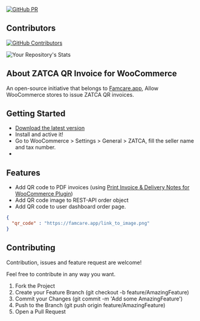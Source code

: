 [![GitHub PR](https://img.shields.io/github/issues-pr/famcare/WooCommerce-ZATCA-QR-invoice)](https://github.com/famcare/WooCommerce-ZATCA-QR-invoice)

## Contributors
[![GitHub Contributors](https://img.shields.io/github/contributors/famcare/WooCommerce-ZATCA-QR-invoice)](https://github.com/famcare/WooCommerce-ZATCA-QR-invoice)

![Your Repository's Stats](https://contrib.rocks/image?repo=famcare/WooCommerce-ZATCA-QR-invoice)

## About ZATCA QR Invoice for WooCommerce
An open-source initiative that belongs to [Famcare.app](https://famcare.app), Allow WooCommerce stores to issue ZATCA QR invoices.

## Getting Started
- [Download the latest version](https://github.com/famcare/WooCommerce-ZATCA-QR-invoice/archive/refs/heads/main.zip)
- Install and active it!
- Go to WooCommerce > Settings > General > ZATCA, fill the seller name and tax number.
- 

## Features

- Add QR code to PDF invoices (using [Print Invoice & Delivery Notes for WooCommerce Plugin](https://wordpress.org/plugins/woocommerce-delivery-notes/))
- Add QR code image to REST-API order object
- Add QR code to user dashboard order page.
```json
{
  "qr_code" : "https://famcare.app/link_to_image.png"
}
```
## Contributing

Contribution, issues and feature request are welcome!

Feel free to contribute in any way you want.

1. Fork the Project
2. Create your Feature Branch (git checkout -b feature/AmazingFeature)
3. Commit your Changes (git commit -m 'Add some AmazingFeature')
4. Push to the Branch (git push origin feature/AmazingFeature)
5. Open a Pull Request
